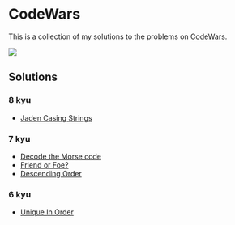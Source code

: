 # CodeWars

This is a collection of my solutions to the problems on [CodeWars](https://www.codewars.com/users/abdeljalil-salhi/).

<img src="https://www.codewars.com/users/abdeljalil-salhi/badges/large" />

## Solutions

### 8 kyu

- [Jaden Casing Strings](/8kyu_jaden_casing_strings/solution.js)

### 7 kyu

- [Decode the Morse code](/7kyu_decode_the_morse_code/solution.js)
- [Friend or Foe?](/7kyu_friend_or_foe/solution.js)
- [Descending Order](/7kyu_descending_order/solution.js)

### 6 kyu

- [Unique In Order](/6kyu_unique_in_order/solution.js)
